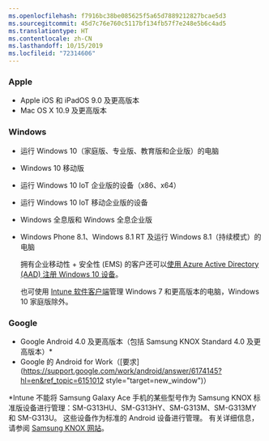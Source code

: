```yaml
---
ms.openlocfilehash: f7916bc38be085625f5a65d7889212827bcae5d3
ms.sourcegitcommit: 45d7c76e760c5117bf134fb57f7e248e5b6c4ad5
ms.translationtype: HT
ms.contentlocale: zh-CN
ms.lasthandoff: 10/15/2019
ms.locfileid: "72314606"
---
```

### <a name="apple"></a>Apple
- Apple iOS 和 iPadOS 9.0 及更高版本
- Mac OS X 10.9 及更高版本

### <a name="windows"></a>Windows
- 运行 Windows 10（家庭版、专业版、教育版和企业版）的电脑
- Windows 10 移动版
- 运行 Windows 10 IoT 企业版的设备（x86、x64）
- 运行 Windows 10 IoT 移动企业版的设备
- Windows 全息版和 Windows 全息企业版
- Windows Phone 8.1、Windows 8.1 RT 及运行 Windows 8.1（持续模式）的电脑

  拥有企业移动性 + 安全性 (EMS) 的客户还可以[使用 Azure Active Directory (AAD) 注册 Windows 10 设备](/intune/enrollment/windows-enroll#enable-windows-10-automatic-enrollment)。

  也可使用 [Intune 软件客户端](/intune-classic/deploy-use/manage-windows-pcs-with-microsoft-intune)管理 Windows 7 和更高版本的电脑，Windows 10 家庭版除外。

### <a name="google"></a>Google
- Google Android 4.0 及更高版本（包括 Samsung KNOX Standard 4.0 及更高版本）*
- Google 的 Android for Work（[要求](https://support.google.com/work/android/answer/6174145?hl=en&ref_topic=6151012 style="target=new_window")）

*Intune 不能将 Samsung Galaxy Ace 手机的某些型号作为 Samsung KNOX 标准版设备进行管理：SM-G313HU、SM-G313HY、SM-G313M、SM-G313MY 和 SM-G313U。 这些设备作为标准的 Android 设备进行管理。 有关详细信息，请参阅 [Samsung KNOX 网站](https://www.samsungknox.com/en)。